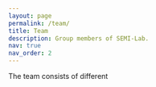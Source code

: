 ```yaml
---
layout: page
permalink: /team/
title: Team
description: Group members of SEMI-Lab. 
nav: true
nav_order: 2
---
```


The team consists of different
